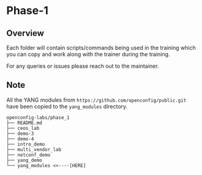 # Phase-1

## Overview

Each folder will contain scripts/commands being used in the training which you can copy and work along with the trainer during the training.

For any queries or issues please reach out to the maintainer.

## Note

All the YANG modules from `https://github.com/openconfig/public.git` have been copied to the `yang_modules` directory.

```shell
openconfig-labs/phase_1
├── README.md
├── ceos_lab
├── demo-3
├── demo-4
├── intro_demo
├── multi_vendor_lab
├── netconf_demo
├── yang_demo
└── yang_modules <<----[HERE]
```
